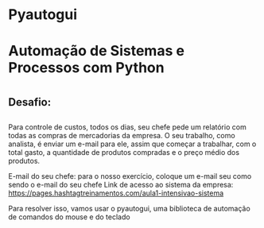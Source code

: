 # Pyautogui
<div><h1>Automação de Sistemas e Processos com Python<h1></div>
<div><h2>Desafio:<h2></div>
Para controle de custos, todos os dias, seu chefe pede um relatório com todas as compras de mercadorias da empresa. O seu trabalho, como analista, é enviar um e-mail para ele, assim que começar a trabalhar, com o total gasto, a quantidade de produtos compradas e o preço médio dos produtos.

E-mail do seu chefe: para o nosso exercício, coloque um e-mail seu como sendo o e-mail do seu chefe
Link de acesso ao sistema da empresa: https://pages.hashtagtreinamentos.com/aula1-intensivao-sistema

Para resolver isso, vamos usar o pyautogui, uma biblioteca de automação de comandos do mouse e do teclado

